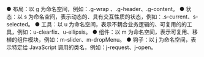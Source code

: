 

  ● 布局：以 g 为命名空间，例如：.g-wrap 、.g-header、.g-content。
  ● 状态：以 s 为命名空间，表示动态的、具有交互性质的状态，例如：.s-current、s-selected。
  ● 工具：以 u 为命名空间，表示不耦合业务逻辑的、可复用的的工具，例如：u-clearfix、u-ellipsis。
  ● 组件：以 m 为命名空间，表示可复用、移植的组件模块，例如：m-slider、m-dropMenu。
  ● 钩子：以 j 为命名空间，表示特定给 JavaScript 调用的类名，例如：j-request、j-open。

[](https://www.iconfont.cn/collections/detail?spm=a313x.7781069.1998910419.d9df05512&cid=16957)